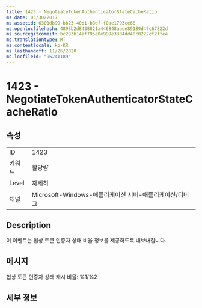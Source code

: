 ```yaml
---
title: 1423 - NegotiateTokenAuthenticatorStateCacheRatio
ms.date: 03/30/2017
ms.assetid: 6301db99-bb23-40d1-b8df-f0ae1793ce68
ms.openlocfilehash: 4895b2d8438821a446848aaee89189d47c67822d
ms.sourcegitcommit: bc293b14af795e0e999e3304dd40c0222cf2ffe4
ms.translationtype: MT
ms.contentlocale: ko-KR
ms.lasthandoff: 11/26/2020
ms.locfileid: "96241189"
---
```

# <a name="1423---negotiatetokenauthenticatorstatecacheratio"></a>1423 - NegotiateTokenAuthenticatorStateCacheRatio

## <a name="properties"></a>속성  
  
|||  
|-|-|  
|ID|1423|  
|키워드|할당량|  
|Level|자세히|  
|채널|Microsoft-Windows-애플리케이션 서버-애플리케이션/디버그|  
  
## <a name="description"></a>Description  

 이 이벤트는 협상 토큰 인증자 상태 비율 정보를 제공하도록 내보내집니다.  
  
## <a name="message"></a>메시지  

 협상 토큰 인증자 상태 캐시 비율: %1/%2  
  
## <a name="details"></a>세부 정보
